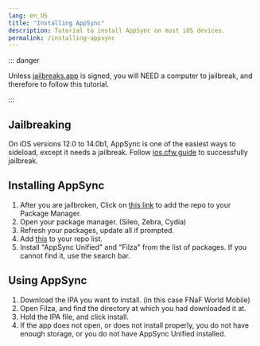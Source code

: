 ```yaml
---
lang: en_US
title: "Installing AppSync"
description: Tutorial to install AppSync on most iOS devices.
permalink: /installing-appsync
---
```

::: danger

Unless [jailbreaks.app](https://jailbreaks.app) is signed, you will NEED a computer to jailbreak, and therefore to follow this tutorial.

:::

## Jailbreaking

On iOS versions 12.0 to 14.0b1, AppSync is one of the easiest ways to sideload, except it needs a jailbreak. Follow [ios.cfw.guide](https://ios.cfw.guide) to successfully jailbreak.


## Installing AppSync

1. After you are jailbroken, Click on [this link](https://cydia.akemi.ai/add.php) to add the repo to your Package Manager.
2. Open your package manager. (Sileo, Zebra, Cydia)
3. Refresh your packages, update all if prompted.
4. Add [this](http://tigisoftware.com/repo/) to your repo list.
4. Install "AppSync Unified" and "Filza" from the list of packages. If you cannot find it, use the search bar.

## Using AppSync

1. Download the IPA you want to install. (in this case FNaF World Mobile)
2. Open Filza, and find the directory at which you had downloaded it at.
3. Hold the IPA file, and click install.
4. If the app does not open, or does not install properly, you do not have enough storage, or you do not have AppSync Unified installed.
